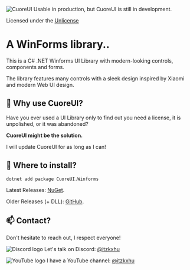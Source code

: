 ![CuoreUI](https://github.com/1Kxhu/CuoreUI/assets/115172127/2118fd57-da6c-42a0-998a-b92f92774646)
Usable in production, but CuoreUI is still in development. 

Licensed under the [Unlicense](https://github.com/1Kxhu/CuoreUI?tab=Unlicense-1-ov-file#)

# A WinForms library.. 
This is a C# .NET Winforms UI Library with modern-looking controls, components and forms.

The library features many controls with a sleek design inspired by Xiaomi and modern Web UI design.

## 🗿 Why use CuoreUI?
Have you ever used a UI Library only to find out you need a license, it is unpolished, or it was abandoned?

**CuoreUI might be the solution.**

I will update CuoreUI for as long as I can!

## 💾 Where to install? 
`dotnet add package CuoreUI.Winforms`

Latest Releases: [NuGet](https://www.nuget.org/packages/CuoreUI.Winforms/).

Older Releases (+ DLL): [GitHub](https://github.com/1Kxhu/CuoreUI/releases).
## 📫 Contact?

Don't hesitate to reach out, I respect everyone!

![Discord logo](https://github.com/user-attachments/assets/1eb8e84b-de53-406a-94fa-37f94dc82847) Let's talk on Discord: [@itzkxhu](https://discord.com/)

![YouTube logo](https://github.com/user-attachments/assets/dc8bc4f8-e613-4d04-922d-dce2def52e02) I have a YouTube channel: [@itzkxhu](https://www.youtube.com/@itzkxhu)
